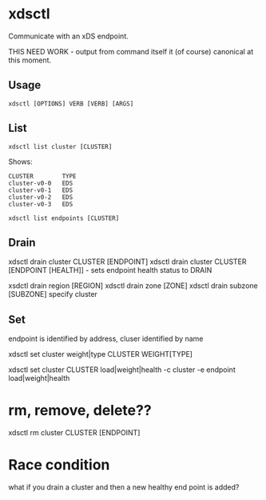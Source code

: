 # xdsctl

Communicate with an xDS endpoint.

THIS NEED WORK - output from command itself it (of course) canonical at this moment.

## Usage

~~~
xdsctl [OPTIONS] VERB [VERB] [ARGS]
~~~

## List

~~~
xdsctl list cluster [CLUSTER]
~~~

Shows:

~~~
CLUSTER        TYPE
cluster-v0-0   EDS
cluster-v0-1   EDS
cluster-v0-2   EDS
cluster-v0-3   EDS
~~~

~~~
xdsctl list endpoints [CLUSTER]
~~~

## Drain

xdsctl drain cluster CLUSTER [ENDPOINT]
xdsctl drain cluster CLUSTER [ENDPOINT [HEALTH]] - sets endpoint health status to DRAIN

xsdctl drain region [REGION]
xdsctl drain zone [ZONE]
xdsctl drain subzone [SUBZONE] specify cluster

## Set

endpoint is identified by address, cluser identified by name

xdsctl set cluster weight|type CLUSTER WEIGHT[TYPE]

xdsctl set cluster CLUSTER  load|weight|health -c cluster -e endpoint load|weight|health


# rm, remove, delete??

xdsctl rm cluster CLUSTER [ENDPOINT]


# Race condition

what if you drain a cluster and then a new healthy end point is added?
